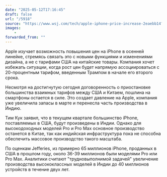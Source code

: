 ```yaml
---
date: "2025-05-12T17:16:45"
draft: false
url: "/5918"
source: "https://www.wsj.com/tech/apple-iphone-price-increase-2eaebb14?mod=tech_lead_story"
images:
    -
forwarded_from: ""
---
```


Apple изучает возможность повышения цен на iPhone в осенней линейке, стремясь связать это с новыми функциями и изменениями дизайна, а не с тарифами США на китайские товары. Компания хочет избежать ситуации, когда рост цен будет напрямую ассоциироваться с 20-процентным тарифом, введенным Трампом в начале его второго срока.

Несмотря на достигнутую сегодня договоренность о приостановке большинства взаимных тарифов между США и Китаем, пошлина на смартфоны остается в силе. Это создает давление на Apple, компания уже увеличила запасы в марте и перенесла часть производства в Индию.

Тим Кук заявил, что в текущем квартале большинство iPhone, поставляемых в США, будут произведены в Индии. Однако для высокодоходных моделей Pro и Pro Max основное производство останется в Китае, так как индийская инфраструктура пока не способна обеспечить массовое производство такого масштаба.

По оценкам Jefferies, из примерно 65 миллионов iPhone, проданных в США в прошлом году, около 36-39 миллионов были моделями Pro или Pro Max. Аналитики считают "трудновыполнимой задачей" увеличение производства высококлассных моделей в Индии до 40 миллионов устройств в течение двух лет.
